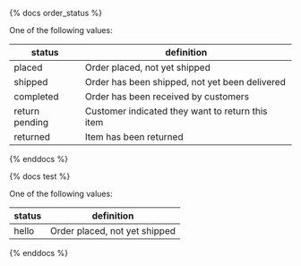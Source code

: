{% docs order_status %}
	
One of the following values: 

| status         | definition                                       |
|----------------|--------------------------------------------------|
| placed         | Order placed, not yet shipped                    |
| shipped        | Order has been shipped, not yet been delivered   |
| completed      | Order has been received by customers             |
| return pending | Customer indicated they want to return this item |
| returned       | Item has been returned                           |

{% enddocs %}


{% docs test %}
	
One of the following values: 

| status         | definition                                       |
|----------------|--------------------------------------------------|
| hello         | Order placed, not yet shipped                    |

{% enddocs %}